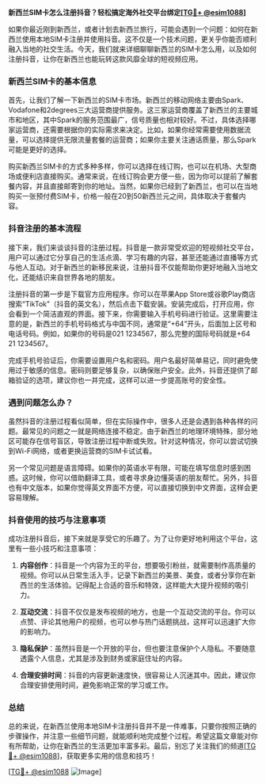 **新西兰SIM卡怎么注册抖音？轻松搞定海外社交平台绑定[[TG💪+ @esim1088](https://t.me/s/esim1088)]**

如果你最近刚到新西兰，或者计划去新西兰旅行，可能会遇到一个问题：如何在新西兰使用本地SIM卡注册并使用抖音。这不仅是一个技术问题，更关乎你能否顺利融入当地的社交生活。今天，我们就来详细聊聊新西兰的SIM卡怎么用，以及如何注册抖音，让你在新西兰也能玩转这款风靡全球的短视频应用。

### 新西兰SIM卡的基本信息

首先，让我们了解一下新西兰的SIM卡市场。新西兰的移动网络主要由Spark、Vodafone和2degrees三大运营商提供服务。这三家运营商覆盖了新西兰的主要城市和地区，其中Spark的服务范围最广，信号质量也相对较好。不过，具体选择哪家运营商，还需要根据你的实际需求来决定。比如，如果你经常需要使用数据流量，可以选择提供无限流量套餐的运营商；如果你主要关注通话质量，那么Spark可能是更好的选择。

购买新西兰SIM卡的方式多种多样，你可以选择在线订购，也可以在机场、大型商场或便利店直接购买。通常来说，在线订购会更方便一些，因为你可以提前了解套餐内容，并且直接邮寄到你的地址。当然，如果你已经到了新西兰，也可以在当地购买一张预付费SIM卡，价格一般在20到50新西兰元之间，具体取决于套餐内容。

### 抖音注册的基本流程

接下来，我们来谈谈抖音的注册过程。抖音是一款非常受欢迎的短视频社交平台，用户可以通过它分享自己的生活点滴、学习有趣的内容，甚至还能通过直播等方式与他人互动。对于新西兰的新移民来说，注册抖音不仅能帮助你更好地融入当地文化，还能结识来自世界各地的朋友。

注册抖音的第一步是下载官方应用程序。你可以在苹果App Store或谷歌Play商店搜索“TikTok”（抖音的英文名），然后点击下载安装。安装完成后，打开应用，你会看到一个简洁直观的界面。接下来，你需要输入手机号码进行验证。这里需要注意的是，新西兰的手机号码格式与中国不同，通常是“+64”开头，后面加上区号和电话号码。例如，如果你的号码是021 1234567，那么完整的国际号码就是+64 21 1234567。

完成手机号验证后，你需要设置用户名和密码。用户名最好简单易记，同时避免使用过于敏感的信息。密码则要足够复杂，以确保账户安全。此外，抖音还提供了邮箱验证的选项，建议你也一并完成，这样可以进一步提高账号的安全性。

### 遇到问题怎么办？

虽然抖音的注册过程看似简单，但在实际操作中，很多人还是会遇到各种各样的问题。最常见的问题之一就是网络连接不稳定。由于新西兰的地理环境特殊，部分地区可能存在信号盲区，导致注册过程中断或失败。针对这种情况，你可以尝试切换到Wi-Fi网络，或者更换运营商的SIM卡试试看。

另一个常见问题是语言障碍。如果你的英语水平有限，可能在填写信息时感到困惑。这时候，你可以借助翻译工具，或者寻求身边懂英语的朋友帮忙。另外，抖音也有中文版本，如果你觉得英文界面不方便，可以直接切换到中文界面，这样会更容易理解。

### 抖音使用的技巧与注意事项

成功注册抖音后，接下来就是享受它的乐趣了。为了让你更好地利用这个平台，这里有一些小技巧和注意事项：

1. **内容创作**：抖音是一个内容为王的平台，想要吸引粉丝，就需要制作高质量的视频。你可以从日常生活入手，记录下新西兰的美景、美食，或者分享你在新西兰的生活体验。记得配上合适的音乐和特效，这样能大大提升视频的吸引力。

2. **互动交流**：抖音不仅仅是发布视频的地方，也是一个互动交流的平台。你可以点赞、评论其他用户的视频，也可以参与热门话题挑战，这样可以迅速扩大你的影响力。

3. **隐私保护**：虽然抖音是一个开放的平台，但也要注意保护个人隐私。不要随意透露个人信息，尤其是涉及到财务或家庭住址的内容。

4. **合理安排时间**：抖音的内容更新速度快，很容易让人沉迷其中。因此，建议你合理安排使用时间，避免影响正常的学习或工作。

### 总结

总的来说，在新西兰使用本地SIM卡注册抖音并不是一件难事，只要你按照正确的步骤操作，并注意一些细节问题，就能顺利地完成整个过程。希望这篇文章能对你有所帮助，让你在新西兰的生活更加丰富多彩。最后，别忘了关注我们的频道[[TG💪+ @esim1088](https://t.me/s/esim1088)]，获取更多实用的信息和技巧！

[[TG💪+ @esim1088](https://t.me/s/esim1088) ![Image](https://i.postimg.cc/4NQfJmqS/Snipaste-2025-05-13-00-14-12.png)]